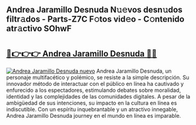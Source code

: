 ## Andrea Jaramillo Desnuda N𝚞𝚎vos desn𝚞dos filtr𝚊dos - Parts-Z7C F𝚘tos vid𝚎o - C𝚘ntenido atr𝚊ctivo SOhwF

# <h2><a href="http://mb8jg4.tromn.icu/?c=Andrea+Jaramillo+Desnuda">🔗👉👉👉 Andrea Jaramillo Desnuda 🔗🔗</a></h2>

[![Andrea Jaramillo Desnuda nuevo](https://i.imgur.com/pEAQMta.gif)](http://mb8jg4.tromn.icu/?c=Andrea+Jaramillo+Desnuda)
Andrea Jaramillo Desnuda, un personaje multifacético y polémico, se resiste a la simple descripción. Su innovador método de interactuar con el público en línea ha cautivado y enfurecido a los espectadores, estimulando debates sobre moralidad, identidad y las complejidades de las comunidades digitales. A pesar de la ambigüedad de sus intenciones, su impacto en la cultura en línea es indiscutible. Con un espíritu inquebrantable y un atractivo innegable, Andrea Jaramillo Desnuda journey en el mundo en línea es imparable.
